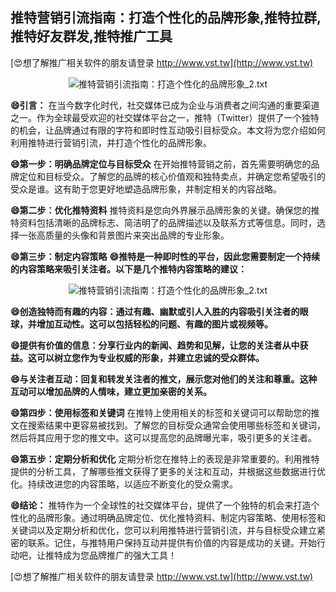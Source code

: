 ## **推特营销引流指南：打造个性化的品牌形象,推特拉群,推特好友群发,推特推广工具**

[😍想了解推广相关软件的朋友请登录 http://www.vst.tw](http://www.vst.tw)

 <center><img src="https://vst.tw/MP4/tuiguang/png/8.png" alt="推特营销引流指南：打造个性化的品牌形象_2.txt"></center>

**😄引言：**
在当今数字化时代，社交媒体已成为企业与消费者之间沟通的重要渠道之一。作为全球最受欢迎的社交媒体平台之一，推特（Twitter）提供了一个独特的机会，让品牌通过有限的字符和即时性互动吸引目标受众。本文将为您介绍如何利用推特进行营销引流，并打造个性化的品牌形象。

**😄第一步：明确品牌定位与目标受众**
在开始推特营销之前，首先需要明确您的品牌定位和目标受众。了解您的品牌的核心价值观和独特卖点，并确定您希望吸引的受众是谁。这有助于您更好地塑造品牌形象，并制定相关的内容战略。

**😄第二步：优化推特资料**
推特资料是您向外界展示品牌形象的关键。确保您的推特资料包括清晰的品牌标志、简洁明了的品牌描述以及联系方式等信息。同时，选择一张高质量的头像和背景图片来突出品牌的专业形象。

**😄第三步：制定内容策略**
**😄推特是一种即时性的平台，因此您需要制定一个持续的内容策略来吸引关注者。以下是几个推特内容策略的建议：**

 <center><img src="https://vst.tw/MP4/tuiguang/png/1.png" alt="推特营销引流指南：打造个性化的品牌形象_2.txt"></center>

**😄创造独特而有趣的内容：通过有趣、幽默或引人入胜的内容吸引关注者的眼球，并增加互动性。这可以包括轻松的问题、有趣的图片或视频等。**

**😄提供有价值的信息：分享行业内的新闻、趋势和见解，让您的关注者从中获益。这可以树立您作为专业权威的形象，并建立忠诚的受众群体。**

**😄与关注者互动：回复和转发关注者的推文，展示您对他们的关注和尊重。这种互动可以增加品牌的人情味，建立更加亲密的关系。**

**😄第四步：使用标签和关键词**
在推特上使用相关的标签和关键词可以帮助您的推文在搜索结果中更容易被找到。了解您的目标受众通常会使用哪些标签和关键词，然后将其应用于您的推文中。这可以提高您的品牌曝光率，吸引更多的关注者。

**😄第五步：定期分析和优化**
定期分析您在推特上的表现是非常重要的。利用推特提供的分析工具，了解哪些推文获得了更多的关注和互动，并根据这些数据进行优化。持续改进您的内容策略，以适应不断变化的受众需求。

**😄结论：**
推特作为一个全球性的社交媒体平台，提供了一个独特的机会来打造个性化的品牌形象。通过明确品牌定位、优化推特资料、制定内容策略、使用标签和关键词以及定期分析和优化，您可以利用推特进行营销引流，并与目标受众建立紧密的联系。记住，与推特用户保持互动并提供有价值的内容是成功的关键。开始行动吧，让推特成为您品牌推广的强大工具！

[😍想了解推广相关软件的朋友请登录 http://www.vst.tw](http://www.vst.tw)



